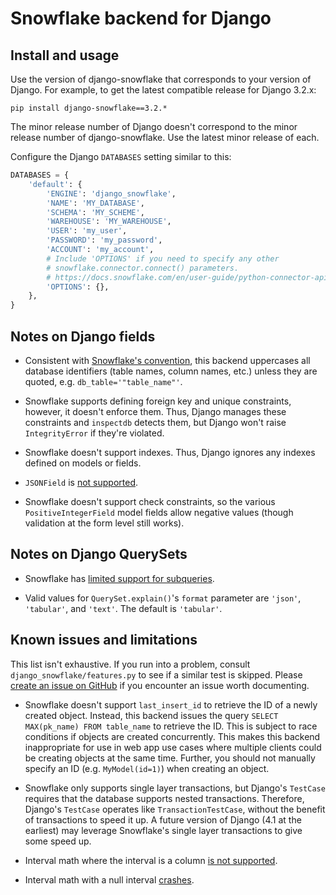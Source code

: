 # Snowflake backend for Django

## Install and usage

Use the version of django-snowflake that corresponds to your version of
Django. For example, to get the latest compatible release for Django 3.2.x:

`pip install django-snowflake==3.2.*`

The minor release number of Django doesn't correspond to the minor release
number of django-snowflake. Use the latest minor release of each.

Configure the Django `DATABASES` setting similar to this:

```python
DATABASES = {
    'default': {
        'ENGINE': 'django_snowflake',
        'NAME': 'MY_DATABASE',
        'SCHEMA': 'MY_SCHEME',
        'WAREHOUSE': 'MY_WAREHOUSE',
        'USER': 'my_user',
        'PASSWORD': 'my_password',
        'ACCOUNT': 'my_account',
        # Include 'OPTIONS' if you need to specify any other
        # snowflake.connector.connect() parameters.
        # https://docs.snowflake.com/en/user-guide/python-connector-api.html#connect
        'OPTIONS': {},
    },
}
```

## Notes on Django fields

- Consistent with [Snowflake's convention](https://docs.snowflake.com/en/sql-reference/identifiers-syntax.html),
  this backend uppercases all database identifiers (table names, column names,
  etc.) unless they are quoted, e.g. `db_table='"table_name"'`.

- Snowflake supports defining foreign key and unique constraints, however, it
  doesn't enforce them. Thus, Django manages these constraints and `inspectdb`
  detects them, but Django won't raise `IntegrityError` if they're violated.

- Snowflake doesn't support indexes. Thus, Django ignores any indexes defined
  on models or fields.

- `JSONField` is [not supported](https://github.com/cedar-team/django-snowflake/issues/23).

- Snowflake doesn't support check constraints, so the various
  `PositiveIntegerField` model fields allow negative values (though validation
  at the form level still works).

## Notes on Django QuerySets

* Snowflake has
  [limited support for subqueries](https://docs.snowflake.com/en/user-guide/querying-subqueries.html#types-supported-by-snowflake).

* Valid values for `QuerySet.explain()`'s `format` parameter are `'json'`,
  `'tabular'`, and `'text'`. The default is `'tabular'`.

## Known issues and limitations

This list isn't exhaustive. If you run into a problem, consult
`django_snowflake/features.py` to see if a similar test is skipped. Please
[create an issue on GitHub](https://github.com/cedar-team/django-snowflake/issues/new)
if you encounter an issue worth documenting.

* Snowflake doesn't support `last_insert_id` to retrieve the ID of a newly
  created object. Instead, this backend issues the query
  `SELECT MAX(pk_name) FROM table_name` to retrieve the ID. This is subject
  to race conditions if objects are created concurrently. This makes this
  backend inappropriate for use in web app use cases where multiple clients
  could be creating objects at the same time. Further, you should not manually
  specify an ID (e.g. `MyModel(id=1)`) when creating an object.

* Snowflake only supports single layer transactions, but Django's `TestCase`
  requires that the database supports nested transactions. Therefore, Django's
  `TestCase` operates like `TransactionTestCase`, without the benefit of
  transactions to speed it up. A future version of Django (4.1 at the earliest)
  may leverage Snowflake's single layer transactions to give some speed up.

* Interval math where the interval is a column
  [is not supported](https://github.com/cedar-team/django-snowflake/issues/27).

* Interval math with a null interval
  [crashes](https://github.com/cedar-team/django-snowflake/issues/26).
